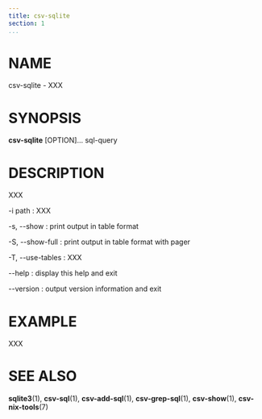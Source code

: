 ```yaml
---
title: csv-sqlite
section: 1
...
```


# NAME #

csv-sqlite - XXX

# SYNOPSIS #

**csv-sqlite** [OPTION]... sql-query

# DESCRIPTION #

XXX

-i path
:   XXX

-s, --show
:   print output in table format

-S, --show-full
:   print output in table format with pager

-T, --use-tables
:   XXX

--help
:   display this help and exit

--version
:   output version information and exit

# EXAMPLE #

XXX

# SEE ALSO #

**sqlite3**(1), **csv-sql**(1), **csv-add-sql**(1), **csv-grep-sql**(1),
**csv-show**(1), **csv-nix-tools**(7)
